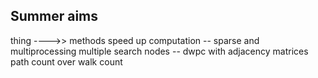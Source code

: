 ## Summer aims
thing ---->> methods
speed up computation -- sparse and multiprocessing
multiple search nodes -- dwpc with adjacency matrices
path count over walk count
